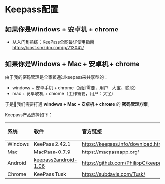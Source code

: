 # Keepass配置

## 如果你是Windows + 安卓机 + chrome

* 从入门到熟练：KeePass全网最详使用指南 https://post.smzdm.com/p/713042/

## 如果你是Windows + Mac + 安卓机 + chrome

由于我的密码管理是全家都通过keepass来共享型的：

 * windows + 安卓手机 + chrome（家庭需要，用户：大宝、聪聪）
 * mac + 安卓收机 + chrome（工作需要，用户：大宝）
 
 于是🐯我们需要打通 **windows + Mac + 安卓机 + chrome** 的 **密码管理方案**。
 
 Keepass产品选择如下：
 
 |系统|软件|官方链接|备注|
 |:--|:--|:--|:--|
 |Windows|KeePass 2.42.1|https://keepass.info/download.html||
 |Mac|[MacPass-0.7.9](https://github.com/MacPass/MacPass/releases/tag/0.7.9)|https://macpassapp.org/||
 |Android|[keepass2android-1.06](https://github.com/PhilippC/keepass2android/releases)|https://github.com/PhilippC/keepass2android||
 |Chrome|KeePass Tusk|https://subdavis.com/Tusk/||

 
